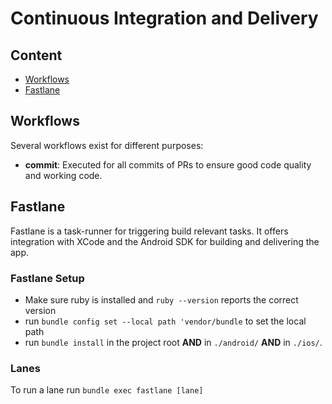 # Continuous Integration and Delivery

## Content

- [Workflows](#workflows)
- [Fastlane](#fastlane)

## Workflows

Several workflows exist for different purposes:

- **commit**: Executed for all commits of PRs to ensure good code quality and working code.

## Fastlane

Fastlane is a task-runner for triggering build relevant tasks. It offers integration with XCode and the Android SDK for building and delivering the app.

### Fastlane Setup

- Make sure ruby is installed and `ruby --version` reports the correct version
- run `bundle config set --local path 'vendor/bundle` to set the local path
- run `bundle install` in the project root **AND** in `./android/` **AND** in `./ios/`.

### Lanes

To run a lane run `bundle exec fastlane [lane]`
